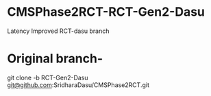 # CMSPhase2RCT-RCT-Gen2-Dasu
 Latency Improved RCT-dasu branch
 
 
 # Original branch-
 git clone -b RCT-Gen2-Dasu git@github.com:SridharaDasu/CMSPhase2RCT.git

